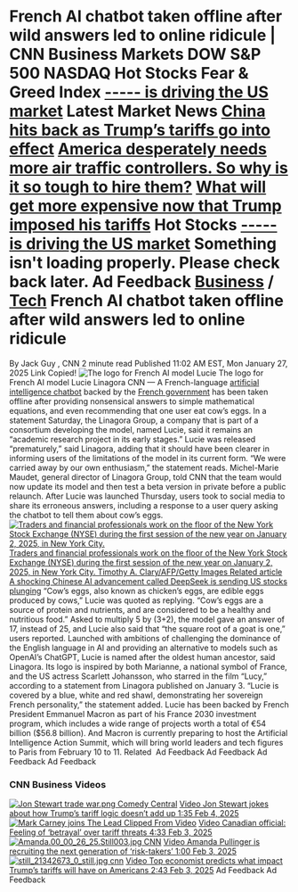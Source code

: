 French AI chatbot taken offline after wild answers led to online ridicule | CNN Business
Markets
DOW
S&P 500
NASDAQ
Hot Stocks
Fear & Greed Index
[-----
is driving the US market](/markets/fear-and-greed)
Latest Market News
[China hits back as Trump’s tariffs go into effect](/2025/02/04/business/china-us-trade-retaliation-hnk-intl/index.html)
[America desperately needs more air traffic controllers. So why is it so tough to hire them?](/2025/02/04/business/air-traffic-controller-shortage/index.html)
[What will get more expensive now that Trump imposed his tariffs](/2025/02/04/economy/tariff-increased-costs-china/index.html)
Hot Stocks
[-----
is driving the US market](/markets/fear-and-greed)
Something isn't loading properly. Please check back later.
Ad Feedback
[Business](https://www.cnn.com/business/index.html)
/
[Tech](https://www.cnn.com/business/tech/index.html)
French AI chatbot taken offline after wild answers led to online ridicule
=========================================================================
By
Jack Guy
, CNN
2 minute read
Published
11:02 AM EST, Mon January 27, 2025
Link Copied!
![The logo for French AI model Lucie](https://media.cnn.com/api/v1/images/stellar/prod/nav-bar-logo-copy.jpg?c=16x9&q=h_833,w_1480,c_fill)
The logo for French AI model Lucie
Linagora
CNN
—
A French-language
[artificial intelligence chatbot](https://www.cnn.com/2024/12/18/health/chatbot-ai-therapy-risks-wellness/index.html)
backed by the
[French government](https://cnn.com/2024/12/13/europe/bayrou-named-france-prime-minister-intl/index.html)
has been taken offline after providing nonsensical answers to simple mathematical equations, and even recommending that one user eat cow’s eggs.
In a statement Saturday, the Linagora Group, a company that is part of a consortium developing the model, named Lucie, said it remains an “academic research project in its early stages.”
Lucie was released “prematurely,” said Linagora, adding that it should have been clearer in informing users of the limitations of the model in its current form.
“We were carried away by our own enthusiasm,” the statement reads.
Michel-Marie Maudet, general director of Linagora Group, told CNN that the team would now update its model and then test a beta version in private before a public relaunch.
After Lucie was launched Thursday, users took to social media to share its erroneous answers, including a response to a user query asking the chatbot to tell them about cow’s eggs.
[![Traders and financial professionals work on the floor of the New York Stock Exchange (NYSE) during the first session of the new year on January 2, 2025, in New York City.](https://media.cnn.com/api/v1/images/stellar/prod/gettyimages-2191549631-20250114164704079.jpg?c=16x9&q=h_144,w_256,c_fill)
Traders and financial professionals work on the floor of the New York Stock Exchange (NYSE) during the first session of the new year on January 2, 2025, in New York City.
Timothy A. Clary/AFP/Getty Images
Related article
A shocking Chinese AI advancement called DeepSeek is sending US stocks plunging](/2025/01/27/tech/deepseek-stocks-ai-china)
“Cow’s eggs, also known as chicken’s eggs, are edible eggs produced by cows,” Lucie was quoted as replying. “Cow’s eggs are a source of protein and nutrients, and are considered to be a healthy and nutritious food.”
Asked to multiply 5 by (3+2), the model gave an answer of 17, instead of 25, and Lucie also said that “the square root of a goat is one,” users reported.
Launched with ambitions of challenging the dominance of the English language in AI and providing an alternative to models such as OpenAI’s ChatGPT, Lucie is named after the oldest human ancestor, said Linagora.
Its logo is inspired by both Marianne, a national symbol of France, and the US actress Scarlett Johansson, who starred in the film “Lucy,” according to a statement from Linagora published on January 3.
“Lucie is covered by a blue, white and red shawl, demonstrating her sovereign French personality,” the statement added.
Lucie has been backed by French President Emmanuel Macron as part of his France 2030 investment program, which includes a wide range of projects worth a total of €54 billion ($56.8 billion).
And Macron is currently preparing to host the Artificial Intelligence Action Summit, which will bring world leaders and tech figures to Paris from February 10 to 11.
Related
![]()
Ad Feedback
Ad Feedback
Ad Feedback
Ad Feedback
### CNN Business Videos
[![Jon Stewart trade war.png](https://media.cnn.com/api/v1/images/stellar/prod/jon-stewart-trade-war.png?c=16x9&q=h_144,w_256,c_fill)
Comedy Central](/2025/02/04/business/video/jon-stewart-late-night-laugh-trump-tariff-trade-war-digvid)
[Video
Jon Stewart jokes about how Trump’s tariff logic doesn’t add up
1:35
Feb 4, 2025](/2025/02/04/business/video/jon-stewart-late-night-laugh-trump-tariff-trade-war-digvid)
[![<p>Mark Carney joins The Lead</p>](https://media.cnn.com/api/v1/images/stellar/videothumbnails/18353371-59128521-generated-thumbnail.jpg?c=16x9&q=h_144,w_256,c_fill)
Clipped From Video](/2025/02/03/business/video/the-lead-mark-carney-usa-imports-tariffs-canada-president-trump-trudeau-jake-tapper)
[Video
Canadian official: Feeling of ‘betrayal’ over tariff threats
4:33
Feb 3, 2025](/2025/02/03/business/video/the-lead-mark-carney-usa-imports-tariffs-canada-president-trump-trudeau-jake-tapper)
[![Amanda.00_00_26_25.Still003.jpg](https://media.cnn.com/api/v1/images/stellar/prod/amanda-00-00-26-25-still003.jpg?c=16x9&q=h_144,w_256,c_fill)
CNN](/2025/02/03/business/video/amanda-pullinger-saudi-arabia-global-labor-market-conference-spc-intl)
[Video
Amanda Pullinger is recruiting the next generation of ‘risk-takers’
1:00
Feb 3, 2025](/2025/02/03/business/video/amanda-pullinger-saudi-arabia-global-labor-market-conference-spc-intl)
[![still_21342673_0_still.jpg](https://media.cnn.com/api/v1/images/stellar/prod/still-21342673-0-still.jpg?c=16x9&q=h_144,w_256,c_fill)
cnn](/2025/02/03/business/video/tariffs-furman-trump-impact-digvid)
[Video
Top economist predicts what impact Trump’s tariffs will have on Americans
2:43
Feb 3, 2025](/2025/02/03/business/video/tariffs-furman-trump-impact-digvid)
Ad Feedback
Ad Feedback